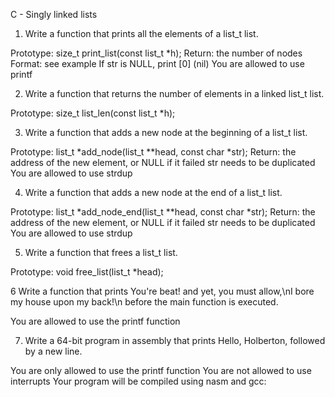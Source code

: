  C - Singly linked lists

1.  Write a function that prints all the elements of a list_t list.

Prototype: size_t print_list(const list_t *h);
Return: the number of nodes
Format: see example
If str is NULL, print [0] (nil)
You are allowed to use printf

2.  Write a function that returns the number of elements in a linked list_t list.

Prototype: size_t list_len(const list_t *h);

3.  Write a function that adds a new node at the beginning of a list_t list.

Prototype: list_t *add_node(list_t **head, const char *str);
Return: the address of the new element, or NULL if it failed
str needs to be duplicated
You are allowed to use strdup

4.  Write a function that adds a new node at the end of a list_t list.

Prototype: list_t *add_node_end(list_t **head, const char *str);
Return: the address of the new element, or NULL if it failed
str needs to be duplicated
You are allowed to use strdup

5.  Write a function that frees a list_t list.

Prototype: void free_list(list_t *head);

6  Write a function that prints You're beat! and yet, you must allow,\nI bore my house upon my back!\n before the main function is executed.

You are allowed to use the printf function

7.  Write a 64-bit program in assembly that prints Hello, Holberton, followed by a new line.

You are only allowed to use the printf function
You are not allowed to use interrupts
Your program will be compiled using nasm and gcc:
